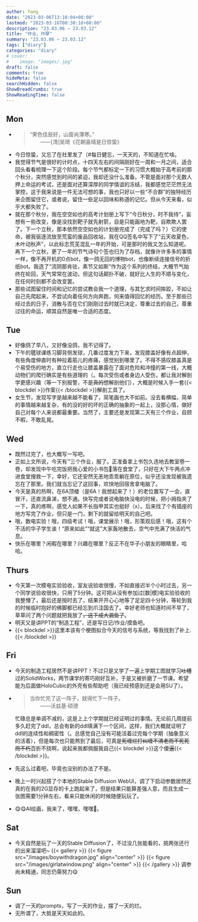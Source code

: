 ```yaml
---
author: Yang
date: "2023-03-06T13:10:04+08:00"
lastmod: "2023-03-16T00:30:16+08:00"
description: "23.03.06 ~ 23.03.12"
title: "作业，作孽"
summary: "23.03.06 ~ 23.03.12"
tags: ["diary"]
categories: "diary"
# cover: 
#    image: "images/.jpg"
draft: false
comments: true
hideMeta: false
searchHidden: false
ShowBreadCrumbs: true
ShowReadingTime: false
---
```


## Mon

- >“霁色佳辰好，山窗尚薄寒。”  
  > &emsp;&emsp;——[清]吴琦《花朝喜晴是日惊蛰》
- 今日惊蛰，又忘了在社里发了（#每日健忘，一天天的，不知道在忙啥。
- 我觉得节气是很好的计时点，十四天左右的间隔刚好在一周和一月之间，适合回头看看梳理一下这个阶段。每个节气都标定一下的习惯大概始于高考前的那个秋分，突然感觉到时间的紧迫，我却还没什么准备。不管是面对那个无数人押上命运的考试，还是面对还算深厚的同学情谊的冻结，我都感觉茫茫然无法掌控，这于我来说是一件无法可想的事，我也只好以一些“不合群”的独特经历来企图留住它，或者说，留住一些足以回味和称道的记忆。但从今天来看，似乎大都失败了。
- 就在那个秋分，我在空空如也的高考计划册上写下“今日秋分，时不我待”，妄想有一些改变，像是没找到靶子就先射箭，自是只能画地为靶，自欺欺人罢了。下一个立秋，那本依然空空如也的计划册完成了（完成了吗？）它的使命，被我驱逐流放至荒蛮的废品回收站，我在QQ签名中写下了“云天收夏色，木叶动秋声”，以此标志荒芜混乱一年的开始，可是那时的我又怎么知道呢。再下一个立秋，更了一年的节气诗句个签也归为了存档，就像许许多多的事情一样，像不再开机的0点bot，像一鸽无回的博物bot，也像断续连接信号的折纸bot。我选了“流阴那肯驻，素节又如斯”作为这个系列的终结，大概节气始终在轮回，天气常常在波动，但这句话颠扑不破，就好比人生的不顺与变化，在任何时刻都不会改变罢。
- 那些试图留住时间和记忆的尝试教会我一个道理，与其乞求时间摔跤，不如让自己先爬起来，不尝试向着任何方向奔跑，何来值得回忆的经历。至于那些已经过去的日子，消散与否在它们刚刚过去时就已决定，尊重过去的自己，尊重过往的命运，顺其自然是唯一合适的态度。

## Tue

- 好像鸽了早八，又好像没鸽，我不记得了。
- 下午的毽球课练习脚背侧发球，几番过度发力下来，发现膝盖好像有点超伸，有些角度伸直时有种拉着筋儿的疼痛，感觉别到哪里了。不得不感叹膝盖真是个易受伤的地方，直立行走也让膝盖暴露在了面对危险和冲撞的第一线，大概动物们的爬行确实是有些道理的（。每次受伤或者身边人受伤，都让我对解剖学更感兴趣（等一下别报警，不是<del>真的</del>想解剖他们），大概是时候入手一套{{< blockdel >}}作案{{< /blockdel >}}解剖工具了。
- 女生节，发现写字是越来越不能看了，简笔画也大不如前。没去看横幅，简单的事情越来越复杂，有的没的好的坏的正确的抽象的一起上，没那心情，做好自己对每个人来说都最重要。当然了，主要还是发现第二天有三个作业，自顾不暇，不敢乱晃。

## Wed

- 既然过完了，也大概写一写吧。
- 正如上文所说，今天有™三个作业，服了。正准备拿上书包久违地去教室卷一卷，却发现中午吃完饭把我心爱的小书包🎒落在食堂了，只好在大下午两点冲进食堂搜救一下，幸好，它还安然无恙地乖乖躺在原位，似乎还没发现被我遗忘在了那里。我们就当忘记了这回事，欢快地回宿舍拿电脑了。
- 今天是真的热啊，在6A顶楼（是6A！我想起来了！）的老位置写了一会，直冒汗，还直流鼻涕，想不通。快写完或者说电脑快没电的时候，把小拇指夹了一下，真的疼啊，感觉人如果不长指甲其实也挺好（x）。后来找了个有插座的地方写完了作业，但只是一门，剩下的就留给明天的自己吧。
- 哦，数电实验！哦，四级考试！哦，课堂展示！哦，形策观后感！哦，这有个不活的华子学生诶！“原来如此”“就这”大家轰地散去，空气中充满了快活的气息。
- 快乐在哪里？闲暇在哪里？兴趣在哪里？反正不在华子小朋友的眼睛里，哈哈。

## Thurs

- 今天第一次模电实验验收，室友说验收很慢，不如直接迟半个小时过去，另一个同学说验收很快，只用了5分钟。这可把从没有参加过\[数|模\]电实验验收的我整懵了，最后还是按时去了，结果开开心心地等了足足四十分钟，等轮到我的时候临时抱好的佛脚都已经忘到爪洼国去了。幸好老师也知道时间不早了，草草问了两个问题就把我放了<del>，这下成大漏鱼了</del>。
- 明天又是讲PPT的“制造工程”，还是写日记/作业/摸鱼吧。
- {{< blockdel >}}这里本该有个梗图拟合今天的信号与系统，等我找到了补上.{{< /blockdel >}}

## Fri

- 今天的制造工程居然不是讲PPT！不过只是又学了一遍上学期工图就学习<del>吐槽</del>过的SolidWorks，两节课学的寄巧刚好互补，于是又被折磨了一节课。希望能为后面做HoloCubic的外壳有些帮助吧（我已经预感到还是会用SU了）。
- >当你忙完了这一阵子，就得忙下一阵子。  
  >&emsp;&emsp;——沃兹基·硕德

  忙碌总是单调不减的，这是上上个学期就已经证明过的事情。无论前几周提前多久赶完了ddl，总会有新的ddl填满下一个区间，这样，我们大概就证明了ddl的连续性和稠密性（。总感觉自己没有可能活着过完每个学期（抽象意义的活着），但是每次也只能熬到了最后，可真是<del>死缠烂打纠缠不清老而不死死而不朽</del>百折不挠啊，说起来我都佩服我自己{{< blockdel >}}这个傻<del>逼</del>{{< /blockdel >}}。
- 先这么过着吧，毕竟也没别的办法了不是。
- 晚上一时兴起搭了个本地的Stable Diffusion WebUI，调了下启动参数居然还真的在我的2G显存的卡上跑起来了，但是结果只能算差强人意，而且生成一张图需要1分钟左右，看来只能休闲的时候随便玩玩了。
- 😋😋AI绘画，我来了，嘿嘿，嘿嘿🤤。

## Sat

- 今天自然是玩了一天的Stable Diffusion了，不过没几张能看的，挑两张还行的出来溜溜吧~
  {{< gallery >}}
  {{< figure src="/images/boywithdragon.jpg" align="center" >}}
  {{< figure src="/images/girlatwindow.png" align="center" >}}
  {{< /gallery >}}
  调参尚未精通，同志仍需努力😋

## Sun

- 调了一天的prompts，写了一天的作业，摆了一天的烂。
- 无所谓了，大抵是天天如此的。